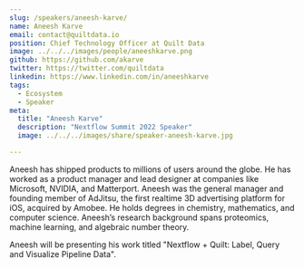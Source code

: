 ```yaml
---
slug: /speakers/aneesh-karve/
name: Aneesh Karve
email: contact@quiltdata.io
position: Chief Technology Officer at Quilt Data
image: ../../../images/people/aneeshkarve.png
github: https://github.com/akarve
twitter: https://twitter.com/quiltdata
linkedin: https://www.linkedin.com/in/aneeshkarve
tags:
  - Ecosystem
  - Speaker
meta:
  title: "Aneesh Karve"
  description: "Nextflow Summit 2022 Speaker"
  image: ../../../images/share/speaker-aneesh-karve.jpg

---
```

Aneesh has shipped products to millions of users around the globe. He has worked as a product manager and lead designer at companies like Microsoft, NVIDIA, and Matterport. Aneesh was the general manager and founding member of AdJitsu, the first realtime 3D advertising platform for iOS, acquired by Amobee. He holds degrees in chemistry, mathematics, and computer science. Aneesh’s research background spans proteomics, machine learning, and algebraic number theory.

Aneesh will be presenting his work titled "Nextflow + Quilt: Label, Query and Visualize Pipeline Data".
